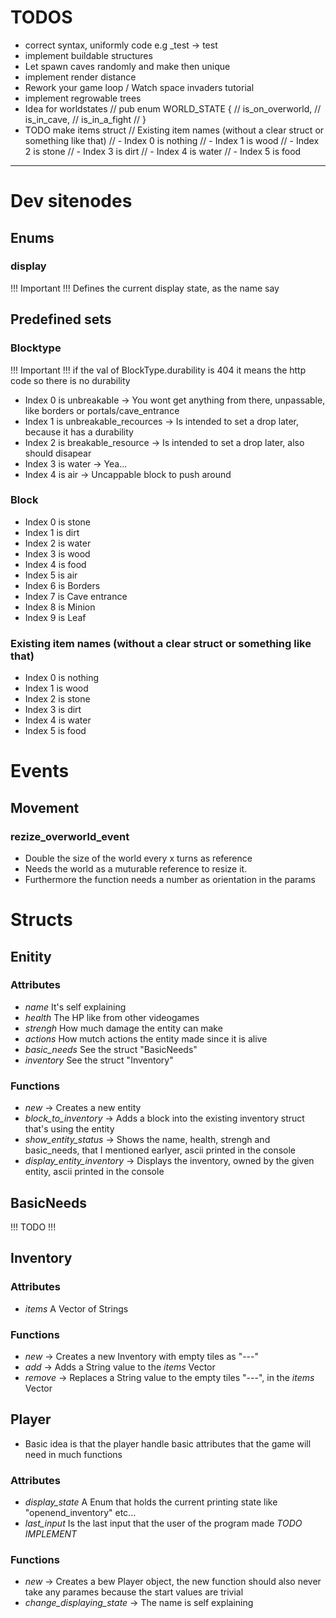 # TODOS
- correct syntax, uniformly code e.g _test -> test
- implement buildable structures
- Let spawn caves randomly and make then unique
- implement render distance
- Rework your game loop / Watch space invaders tutorial
- implement regrowable trees
- Idea for worldstates
// pub enum WORLD_STATE {
//   is_on_overworld,
//   is_in_cave,
//   is_in_a_fight
// }
- TODO make items struct
// Existing item names (without a clear struct or something like that) 
// - Index 0 is nothing
// - Index 1 is wood
// - Index 2 is stone
// - Index 3 is dirt
// - Index 4 is water
// - Index 5 is food

-----------

# Dev sitenodes
## Enums
### display
!!! Important !!! Defines the current display state, as the name say
## Predefined sets
### Blocktype
!!! Important !!! if the val of BlockType.durability is 404 it means the http code so there is no durability
- Index 0 is unbreakable -> You wont get anything from there, unpassable, like borders or portals/cave_entrance
- Index 1 is unbreakable_recources -> Is intended to set a drop later, because it has a durability 
- Index 2 is breakable_resource -> Is intended to set a drop later, also should disapear
- Index 3 is water -> Yea...
- Index 4 is air -> Uncappable block to push around
### Block
- Index 0 is stone
- Index 1 is dirt
- Index 2 is water
- Index 3 is wood
- Index 4 is food
- Index 5 is air
- Index 6 is Borders
- Index 7 is Cave entrance
- Index 8 is Minion
- Index 9 is Leaf
### Existing item names (without a clear struct or something like that)
- Index 0 is nothing
- Index 1 is wood
- Index 2 is stone
- Index 3 is dirt
- Index 4 is water
- Index 5 is food

# Events
## Movement
### rezize_overworld_event
- Double the size of the world every x turns as reference
- Needs the world as a muturable reference to resize it.
- Furthermore the function needs a number as orientation in the params

# Structs
## Enitity
### Attributes
 - *name* It's self explaining
 - *health* The HP like from other videogames
 - *strengh* How much damage the entity can make
 - *actions* How mutch actions the entity made since it is alive
 - *basic_needs* See the struct "BasicNeeds"
 - *inventory* See the struct "Inventory"
### Functions
 - *new* -> Creates a new entity
 - *block_to_inventory* -> Adds a block into the existing inventory struct that's using the entity
 - *show_entity_status* -> Shows the name, health, strengh and basic_needs, that I mentioned earlyer, ascii printed in the console
 - *display_entity_inventory* -> Displays the inventory, owned by the given entity, ascii printed in the console
## BasicNeeds
!!! TODO !!!
## Inventory
### Attributes
- *items* A Vector of Strings
### Functions
- *new* -> Creates a new Inventory with empty tiles as "---"
- *add* -> Adds a String value to the *items* Vector
- *remove* -> Replaces a String value to the empty tiles "---", in the *items* Vector
## Player
 - Basic idea is that the player handle basic attributes that the game will need in much functions 
### Attributes 
 - *display_state* A Enum that holds the current printing state like "openend_inventory" etc...
 - *last_input* Is the last input that the user of the program made *TODO IMPLEMENT*
### Functions 
  - *new* -> Creates a bew Player object, the new function should also never take any parames because the start values are trivial
  - *change_displaying_state* -> The name is self explaining
